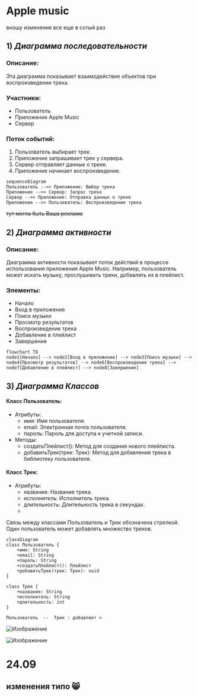 # Apple music #
вношу изменения все еще в сотый раз
## 1) *Диаграмма последовательности* ##
### Описание: ###
Эта диаграмма показывает взаимодействие объектов при воспроизведении трека.

### Участники: ###
- Пользователь
- Приложение Apple Music
- Сервер

### Поток событий: ###
1. Пользователь выбирает трек.
2. Приложение запрашивает трек у сервера.
3. Сервер отправляет данные о треке.
4. Приложение начинает воспроизведение.
```mermaid
sequenceDiagram
Пользователь -->> Приложение: Выбор трека
Приложение -->> Сервер: Запрос трека
Сервер -->> Приложение: Отправка данных о треке
Приложение -->> Пользователь: Воспроизведение трека
```
~~тут могла быть Ваша реклама~~

## 2) *Диаграмма активности* ##
### Описание: ###
Диаграмма активности показывает поток действий в процессе использования приложения Apple Music. Например, пользователь может искать музыку, прослушивать треки, добавлять их в плейлист.

### Элементы: ###
- Начало
- Вход в приложение
- Поиск музыки
- Просмотр результатов
- Воспроизведение трека
- Добавление в плейлист
- Завершение
```mermaid
flowchart TD
node1[Начало] --> node2[Вход в приложение] --> node3[Поиск музыки] --> node4[Просмотр результатов] --> node6[Воспроизведение трека] --> node7[Добавление в плейлист] --> node8[Завершение]

```

## 3) *Диаграмма Классов* ##
#### Класс Пользователь:
  - Атрибуты:
    - имя: Имя пользователя.
    - email: Электронная почта пользователя.
    - пароль: Пароль для доступа к учетной записи.
  - Методы:
    - создатьПлейлист(): Метод для создания нового плейлиста.
    - добавитьТрек(трек: Трек): Метод для добавления трека в библиотеку пользователя.

#### Класс Трек:
  - Атрибуты:
    - название: Название трека.
    - исполнитель: Исполнитель трека.
    - длительность: Длительность трека в секундах.
    - 
Связь между классами Пользователь и Трек обозначена стрелкой. Один пользователь может добавлять множество треков.
```mermaid
classDiagram
class Пользователь {
    +имя: String
    +email: String
    +пароль: String
    +создатьПлейлист(): Плейлист
    +добавитьТрек(трек: Трек): void
}

class Трек {
    +название: String
    +исполнитель: String
    +длительность: int
}

Пользователь  --  Трек : добавляет >
```

![Изображение](https://i.pinimg.com/564x/45/c1/96/45c196c13dc42bee579f18b1ac305090.jpg)


![Изображение](https://i.pinimg.com/564x/32/3a/a7/323aa75b9fd6fe2a696733a36623dd05.jpg)


# 24.09 
## изменения типо 😸


